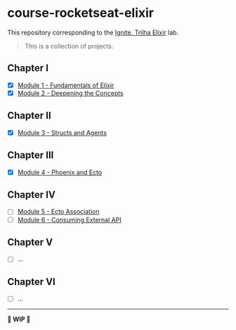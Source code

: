 # course-rocketseat-elixir

This repository corresponding to the [Ignite, Trilha Elixir](https://app.rocketseat.com.br/ignite/elixir/) lab.

> This is a collection of projects.

## Chapter I

- [x] [Module 1 - Fundamentals of Elixir](https://github.com/raulpe7eira/course-rocketseat-elixir/releases/tag/v1)
- [x] [Module 2 - Deepening the Concepts](https://github.com/raulpe7eira/course-rocketseat-elixir/releases/tag/v2)

## Chapter II

- [x] [Module 3 - Structs and Agents](https://github.com/raulpe7eira/course-rocketseat-elixir/releases/tag/v3)

## Chapter III

- [x] [Module 4 - Phoenix and Ecto](https://github.com/raulpe7eira/course-rocketseat-elixir/releases/tag/v4)

## Chapter IV

- [ ] [Module 5 - Ecto Association](https://github.com/raulpe7eira/course-rocketseat-elixir/releases/tag/v5)
- [ ] [Module 6 - Consuming External API](https://github.com/raulpe7eira/course-rocketseat-elixir/releases/tag/v6)

## Chapter V

- [ ] ...

## Chapter VI

- [ ] ...

---

**:construction: WIP :construction:**
